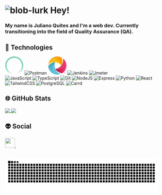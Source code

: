 # ![blob-lurk](https://user-images.githubusercontent.com/88687903/208220603-91f6ef38-9b90-4b1e-a390-5b1ccef627e5.gif) Hey!
<!-- ![Screenshot 2022-12-16 234857](https://user-images.githubusercontent.com/88687903/208220340-43723d40-2524-48b9-bbc6-9aa82bf34173.png)
 -->
### My name is Juliano Quites and I'm a web dev. Currently transitioning into the field of Quality Assurance (QA). 

## &#x1f47b; Technologies
<p align="left">
<img src="https://github.com/julianoquites/julianoquites/blob/main/Cypress_Logomark_White-Color.svg" width="60" height="60" alt="Cypress" />
<img src="https://www.svgrepo.com/show/354202/postman-icon.svg" width="60" height="60" alt="Postman" />
 <img src="https://github.com/appium/appium/blob/master/packages/appium/docs/overrides/assets/images/appium-logo.png" width="60" height="60" alt="Appium" />
 <img src="https://ftp-chi.osuosl.org/pub/jenkins/art/jenkins-logo/logo.svg" width="45" height="60" alt="Jenkins" />
 <img src="https://audacia.co.uk/img/technologies/apache-jmeter-white.png" width="60" height="60" alt="Jmeter" />
 

</br>
<img src="https://raw.githubusercontent.com/danielcranney/readme-generator/main/public/icons/skills/javascript-colored.svg" width="36" height="36" alt="JavaScript" />
<img src="https://raw.githubusercontent.com/danielcranney/readme-generator/main/public/icons/skills/typescript-colored.svg" width="36" height="36" alt="TypeScript" />
<img src="https://raw.githubusercontent.com/danielcranney/readme-generator/main/public/icons/skills/git-colored.svg" width="36" height="36" alt="Git" />
<img src="https://raw.githubusercontent.com/danielcranney/readme-generator/main/public/icons/skills/nodejs-colored.svg" width="36" height="36" alt="NodeJS" />
<img src="https://raw.githubusercontent.com/danielcranney/readme-generator/main/public/icons/skills/express-colored-dark.svg" width="36" height="36" alt="Express" />
<img src="https://raw.githubusercontent.com/danielcranney/readme-generator/main/public/icons/skills/python-colored.svg" width="36" height="36" alt="Python" />
<img src="https://raw.githubusercontent.com/danielcranney/readme-generator/main/public/icons/skills/react-colored.svg" width="36" height="36" alt="React" />
<img src="https://raw.githubusercontent.com/danielcranney/readme-generator/main/public/icons/skills/tailwindcss-colored.svg" width="36" height="36" alt="TailwindCSS" />
<img src="https://raw.githubusercontent.com/danielcranney/readme-generator/main/public/icons/skills/postgresql-colored.svg" width="36" height="36" alt="PostgreSQL" />
<img src="https://carrd.co/assets/docs/images/brand/svg/icon-color.svg" width="36" height="36" alt="Carrd" />
</p>

<!-- <img alt="Windows" src="https://img.shields.io/badge/-Windows-2d74d7?style=flat&logo=windows&logoColor=white" /> -->
<!-- ![](https://img.shields.io/badge/OS-Windows-informational?style=flat&logo=windows&logoColor=white&color=7f5af0)
![](https://img.shields.io/badge/Editor-VSCode-informational?style=flat&logo=visual-studio-code&logoColor=white&color=7f5af0)
![](https://img.shields.io/badge/VCS-Git-informational?style=flat&logo=git&logoColor=white&color=7f5af0)
![](https://img.shields.io/badge/Framework-React-informational?style=flat&logo=react&logoColor=white&color=7f5af0)
![](https://img.shields.io/badge/Framework-TailwindCSS-informational?style=flat&logo=tailwindcss&logoColor=white&color=7f5af0)
![](https://img.shields.io/badge/Code-Typescript-informational?style=flat&logo=typescript&logoColor=white&color=7f5af0)
![](https://img.shields.io/badge/Code-JavaScript-informational?style=flat&logo=javascript&logoColor=white&color=7f5af0)
![](https://img.shields.io/badge/Database-PostgreSQL-informational?style=flat&logo=postgresql&logoColor=white&color=7f5af0) -->

## &#x1f310; GitHub Stats

<a href="https://github.com/julianoquites">
  <img align="center" src="https://github-readme-stats-sigma-five.vercel.app/api/top-langs/?username=julianoquites&show_icons=true&text_color=94a1b2&theme=dark&langs_count=3&hide=java,css,html&bg_color=00000000" />
</a>
<a href="https://github.com/julianoquites">
  <img align="center" src="https://github-readme-stats-sigma-five.vercel.app/api?username=julianoquites&icon_color=7f5af0&ring_color=7f5af0&text_color=94a1b2&show_icons=true&line_height=27&theme=dark&bg_color=00000000"/>
</a>

##	&#x1f47d; Social

<p align="left">
    <a href="https://www.linkedin.com/in/julianoquites" target="_blank" rel="noreferrer">
        <picture>
            <source media="(prefers-color-scheme: dark)" srcset="https://raw.githubusercontent.com/danielcranney/readme-generator/main/public/icons/socials/linkedin-dark.svg" />
            <source media="(prefers-color-scheme: light)" srcset="https://raw.githubusercontent.com/danielcranney/readme-generator/main/public/icons/socials/linkedin.svg" />
            <img src="https://raw.githubusercontent.com/danielcranney/readme-generator/main/public/icons/socials/linkedin.svg" width="32" height="32" />
        </picture>
    </a>&nbsp;&nbsp;
</p>

<br>
<picture>
  <source media="(prefers-color-scheme: dark)" srcset="https://raw.githubusercontent.com/julianoquites/julianoquites/8d9d364ab55af5150539a560ed5160e9fde67adb/github-contribution-grid-snake-dark.svg" />
  <source media="(prefers-color-scheme: light)" srcset="https://raw.githubusercontent.com/julianoquites/julianoquites/8d9d364ab55af5150539a560ed5160e9fde67adb/github-contribution-grid-snake.svg" />
  <img alt="github-snake" src="github-contribution-grid-snake-dark.svg" />
</picture>
